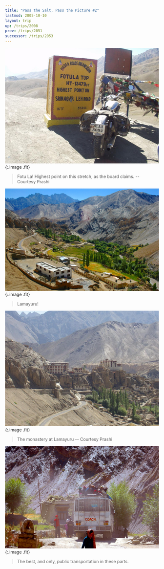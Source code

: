 ```yaml
---
title: "Pass the Salt, Pass the Picture #2"
lastmod: 2005-10-10
layout: trip
up: /trips/2008
prev: /trips/2051
successor: /trips/2053
---
```


![P2010113.JPG](/images/photos/P2010113.JPG 'P2010113.JPG'){:.image .fit}

>  Fotu La! Highest point on this stretch, as the             board claims. -- Courtesy Prashi 

![DSC_0289.JPG](/images/photos/DSC_0289.JPG 'DSC_0289.JPG'){:.image .fit}

>  Lamayuru! 

![P2010114.JPG](/images/photos/P2010114.JPG 'P2010114.JPG'){:.image .fit}

>  The monastery at Lamayuru -- Courtesy Prashi             

![DSC_0290.JPG](/images/photos/DSC_0290.JPG 'DSC_0290.JPG'){:.image .fit}

>  The best, and only, public transportation in             these parts. 


